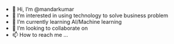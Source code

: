 - 👋 Hi, I’m @mandarkumar
- 👀 I’m interested in using technology to solve business problem
- 🌱 I’m currently learning AI/Machine learning
- 💞️ I’m looking to collaborate on 
- 📫 How to reach me ...

<!---
mandarkumar/mandarkumar is a ✨ special ✨ repository because its `README.md` (this file) appears on your GitHub profile.
You can click the Preview link to take a look at your changes.
--->
